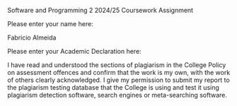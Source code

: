 Software and Programming 2
2024/25
Coursework Assignment 

Please enter your name here:

Fabricio Almeida

Please enter your Academic Declaration here:

I have read and understood the sections of plagiarism in the College Policy
on assessment offences and confirm that the work is my own, with the work
of others clearly acknowledged. I give my permission to submit my report
to the plagiarism testing database that the College is using and test it using
plagiarism detection software, search engines or meta-searching software.

